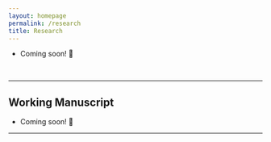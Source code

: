 ```yaml
---
layout: homepage
permalink: /research
title: Research
---
```



- Coming soon! 🚀

  <br>

---

## Working Manuscript
- Coming soon! 🚀

---
